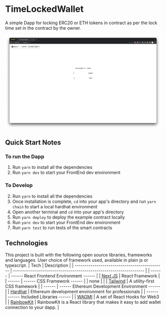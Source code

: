 # TimeLockedWallet

A simple Dapp for locking ERC20 or ETH tokens in contract as per the lock time set in the contract by the owner.

![alt text](time-locked-wallet.png "Time Locked Wallet")

## Quick Start Notes

### To run the Dapp

1. Run `yarn` to install all the dependencies
2. Run `yarn dev` to start your FrontEnd dev environment

### To Develop

2.  Run `yarn` to install all the dependencies
3.  Once installation is complete, `cd` into your app's directory and run `yarn chain` to start a local hardhat environment
4.  Open another terminal and `cd` into your app's directory
5.  Run `yarn deploy` to deploy the example contract locally
6.  Run `yarn dev` to start your FrontEnd dev environment
7.  Run `yarn test` to run tests of the smart contracts

## Technologies

This project is built with the following open source libraries, frameworks and languages. User choice of framework used, available in plain js or typescript.
| Tech | Description |
| --------------------------------------------- | ------------------------------------------------------------------ |
| ------ | ------ React Frontend Environment ------ |
| [Next JS](https://nextjs.org/) | React Framework |
| ------ | ------ CSS Framework ------ |
| none | |
| [Tailwind](https://tailwindcss.com/) | A utility-first CSS framework |
| ------ | ------ Ethereum Development Environment ------ |
| [Hardhat](https://hardhat.org/) | Ethereum development environment for professionals |
| ------ | ------ Included Libraries ------ |
| [WAGMI](https://wagmi.sh/) | A set of React Hooks for Web3 |
| [RainbowKit](https://www.rainbowkit.com/docs/introduction) | RainbowKit is a React library that makes it easy to add wallet connection to your dapp. |
